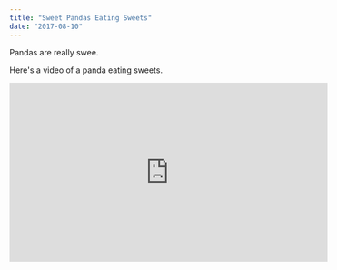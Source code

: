 ```yaml
---
title: "Sweet Pandas Eating Sweets"
date: "2017-08-10"
---
```


Pandas are really swee.

Here's a video of a panda eating sweets. 

<iframe width="560" height="315" src="https://www.youtube.com/embed/4n0xNbfJLR8" frameborder="0" allowfullscreen></iframe>